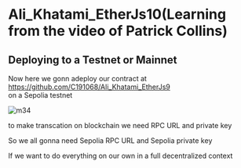 # Ali_Khatami_EtherJs10(Learning from the video of Patrick Collins)

## Deploying to a Testnet or Mainnet

Now here we gonn adeploy our contract at https://github.com/C191068/Ali_Khatami_EtherJs9 <br>
on a Sepolia testnet <br>


![m34](https://github.com/C191068/Ali_Khatami_EtherJs10/assets/89090776/639b537f-fe1c-4358-a267-1f4b30218a9b)

to make transcation on blockchain  we need RPC URL and private key <br>

So we all gonna need Sepolia RPC URL and Sepolia private key <br>


If we want to do everything on our own in a full decentralized context  <br>

